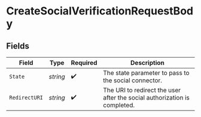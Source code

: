 # CreateSocialVerificationRequestBody


## Fields

| Field                                                                     | Type                                                                      | Required                                                                  | Description                                                               |
| ------------------------------------------------------------------------- | ------------------------------------------------------------------------- | ------------------------------------------------------------------------- | ------------------------------------------------------------------------- |
| `State`                                                                   | *string*                                                                  | :heavy_check_mark:                                                        | The state parameter to pass to the social connector.                      |
| `RedirectURI`                                                             | *string*                                                                  | :heavy_check_mark:                                                        | The URI to redirect the user after the social authorization is completed. |
